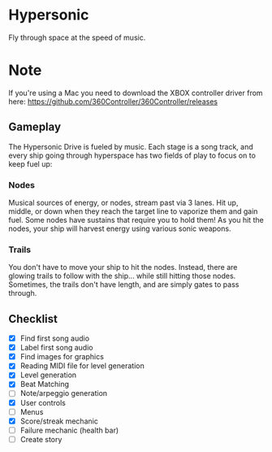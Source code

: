 # Hypersonic
Fly through space at the speed of music.

# Note
If you're using a Mac you need to download the XBOX controller driver from here: https://github.com/360Controller/360Controller/releases

## Gameplay
The Hypersonic Drive is fueled by music. Each stage is a song track, and every ship going through hyperspace has two fields of play to focus on to keep fuel up:

### Nodes
Musical sources of energy, or nodes, stream past via 3 lanes. Hit up, middle, or down when they reach the target line to vaporize them and gain fuel. Some nodes have sustains that require you to hold them! As you hit the nodes, your ship will harvest energy using various sonic weapons.

### Trails
You don't have to move your ship to hit the nodes. Instead, there are glowing trails to follow with the ship... while still hitting those nodes. Sometimes, the trails don't have length, and are simply gates to pass through.

## Checklist
- [x] Find first song audio
- [x] Label first song audio
- [x] Find images for graphics
- [x] Reading MIDI file for level generation
- [x] Level generation
- [x] Beat Matching
- [ ] Note/arpeggio generation
- [x] User controls
- [ ] Menus
- [x] Score/streak mechanic
- [ ] Failure mechanic (health bar)
- [ ] Create story